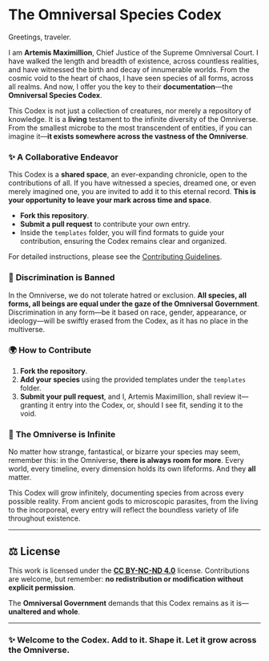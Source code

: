 # The Omniversal Species Codex

Greetings, traveler.

I am **Artemis Maximillion**, Chief Justice of the Supreme Omniversal Court. I have walked the length and breadth of existence, across countless realities, and have witnessed the birth and decay of innumerable worlds. From the cosmic void to the heart of chaos, I have seen species of all forms, across all realms. And now, I offer you the key to their **documentation**—the **Omniversal Species Codex**.

This Codex is not just a collection of creatures, nor merely a repository of knowledge. It is a **living** testament to the infinite diversity of the Omniverse. From the smallest microbe to the most transcendent of entities, if you can imagine it—**it exists somewhere across the vastness of the Omniverse**.

### ✨ **A Collaborative Endeavor**
This Codex is a **shared space**, an ever-expanding chronicle, open to the contributions of all. If you have witnessed a species, dreamed one, or even merely imagined one, you are invited to add it to this eternal record. **This is your opportunity to leave your mark across time and space**.

- **Fork this repository**.
- **Submit a pull request** to contribute your own entry.
- Inside the `templates` folder, you will find formats to guide your contribution, ensuring the Codex remains clear and organized.

For detailed instructions, please see the [Contributing Guidelines](CONTRIBUTING.md).

### 🔱 **Discrimination is Banned**
In the Omniverse, we do not tolerate hatred or exclusion. **All species, all forms, all beings are equal under the gaze of the Omniversal Government**. Discrimination in any form—be it based on race, gender, appearance, or ideology—will be swiftly erased from the Codex, as it has no place in the multiverse.

### 🌍 **How to Contribute**
1. **Fork the repository**.
2. **Add your species** using the provided templates under the `templates` folder.
3. **Submit your pull request**, and I, Artemis Maximillion, shall review it—granting it entry into the Codex, or, should I see fit, sending it to the void.

### 🌌 **The Omniverse is Infinite**
No matter how strange, fantastical, or bizarre your species may seem, remember this: in the Omniverse, **there is always room for more**. Every world, every timeline, every dimension holds its own lifeforms. And they **all** matter.

This Codex will grow infinitely, documenting species from across every possible reality. From ancient gods to microscopic parasites, from the living to the incorporeal, every entry will reflect the boundless variety of life throughout existence.

---

## ⚖️ **License**
This work is licensed under the **[CC BY-NC-ND 4.0](https://creativecommons.org/licenses/by-nc-nd/4.0/)** license. Contributions are welcome, but remember: **no redistribution or modification without explicit permission**.

The **Omniversal Government** demands that this Codex remains as it is—**unaltered and whole**.

---

### ✨ **Welcome to the Codex. Add to it. Shape it. Let it grow across the Omniverse.**
